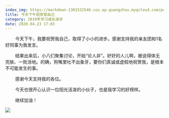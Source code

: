 ```yaml
---
index_img: https://markdown-1301532546.cos.ap-guangzhou.myqcloud.com/peipei_blog/20210921145800.jpeg
title: 今天下午祝贺我自己
category: 2019年学习成长进步
date: 2020.04.23 17:03
---
```


        今天下午，我要祝贺我自己，取得了小小的进步。感谢支持我的亲友团和1名好同事为我发言。

        结果出来后，小八们聚集讨论，开始“论人非”。好好的人儿啊，被说得体无完肤、一败涂地。的确，狗嘴里吐不出象牙，要你们真诚或虚假地祝贺我，是根本不可能发生的事。

        感谢今天支持我的各位。

        今天也很开心认识一位阳光活泼的小伙子，也是我学习的好榜样。

        继续加油！

![](https://markdown-1301532546.cos.ap-guangzhou.myqcloud.com/peipei_blog/20210921145800.jpeg)